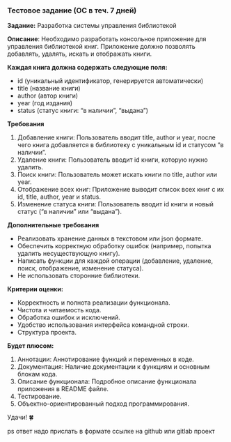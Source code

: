 ### Тестовое задание (ОС в теч. 7 дней)
**Задание:** Разработка системы управления библиотекой

**Описание**: Необходимо разработать консольное приложение для управления библиотекой книг. Приложение должно позволять добавлять, удалять, искать и отображать книги.

**Каждая книга должна содержать следующие поля:**
 - id (уникальный идентификатор, генерируется автоматически)
 - title (название книги)
 - author (автор книги)
 - year (год издания)
 - status (статус книги: “в наличии”, “выдана”)

**Требования**
 1. Добавление книги: Пользователь вводит title, author и year, после чего книга добавляется в библиотеку с уникальным id и статусом “в наличии”.
 2. Удаление книги: Пользователь вводит id книги, которую нужно удалить.
 3. Поиск книги: Пользователь может искать книги по title, author или year.
 4. Отображение всех книг: Приложение выводит список всех книг с их id, title, author, year и status.
 5. Изменение статуса книги: Пользователь вводит id книги и новый статус (“в наличии” или “выдана”).

**Дополнительные требования**
 - Реализовать хранение данных в текстовом или json формате.
 - Обеспечить корректную обработку ошибок (например, попытка удалить несуществующую книгу).
 - Написать функции для каждой операции (добавление, удаление, поиск, отображение, изменение статуса).
 - Не использовать сторонние библиотеки.

**Критерии оценки:**
 - Корректность и полнота реализации функционала.
 - Чистота и читаемость кода.
 - Обработка ошибок и исключений.
 - Удобство использования интерфейса командной строки.
 - Структура проекта.

**Будет плюсом:**
1. Аннотации: Аннотирование функций и переменных в коде.
2. Документация: Наличие документации к функциям и основным блокам кода.
3. Описание функционала: Подробное описание функционала приложения в README файле.
4. Тестирование.
5. Объектно-ориентированный подход программирования.

Удачи! 🍀

ps ответ надо прислать в формате ссылке на github или gitlab проект

